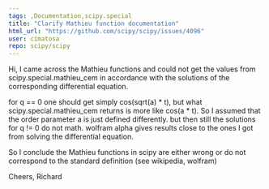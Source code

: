 ```yaml
---
tags: ,Documentation,scipy.special
title: "Clarify Mathieu function documentation"
html_url: "https://github.com/scipy/scipy/issues/4096"
user: cimatosa
repo: scipy/scipy
---
```


Hi, I came across the Mathieu functions and could not get the values from scipy.special.mathieu_cem in accordance with the solutions of the corresponding differential equation.

for q == 0 one should get simply cos(sqrt(a) \* t), but what scipy.special.mathieu_cem returns is more like cos(a \* t). So I assumed that the order parameter a is just defined differently. but then still the solutions for q != 0 do not math. wolfram alpha gives results close to the ones I got from solving the differential equation.

So I conclude the Mathieu functions in scipy are either wrong or do not correspond to the standard definition (see wikipedia, wolfram)

Cheers, Richard
